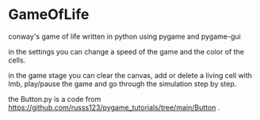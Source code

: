 # GameOfLife
conway's game of life written in python using pygame and pygame-gui

in the settings you can change a speed of the game and the color of the cells.

in the game stage you can clear the canvas, add or delete a living cell with lmb, play/pause the game and go through the simulation step by step.

the Button.py is a code from https://github.com/russs123/pygame_tutorials/tree/main/Button .
